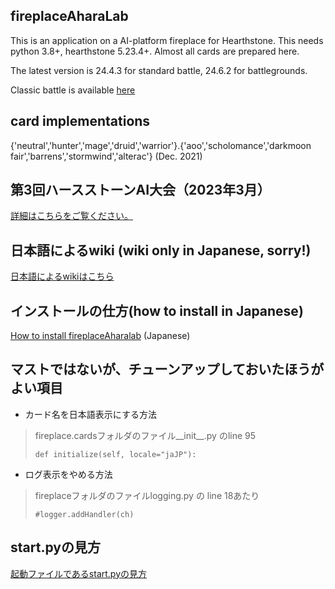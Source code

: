 ## fireplaceAharaLab

This is an application on a AI-platform fireplace for Hearthstone.
This needs python 3.8+, hearthstone 5.23.4+. Almost all cards are prepared here.

The latest version is 24.4.3 for standard battle, 24.6.2 for battlegrounds.

Classic battle is available [here](https://github.com/aharalabMeiji/fireplaceAharaLab/releases/tag/competition3)

## card implementations
{'neutral','hunter','mage','druid','warrior'}.{'aoo','scholomance','darkmoon fair','barrens','stormwind','alterac'} (Dec. 2021)

## 第3回ハースストーンAI大会（2023年3月）

[詳細はこちらをご覧ください。](https://github.com/aharalabMeiji/fireplaceAharaLab/wiki/第三回大会要領)

## 日本語によるwiki (wiki only in Japanese, sorry!)

[日本語によるwikiはこちら](https://github.com/aharalabMeiji/fireplaceAharaLab/wiki/)

## インストールの仕方(how to install in Japanese)

[How to install fireplaceAharalab](https://github.com/aharalabMeiji/fireplaceAharaLab/wiki/%E3%81%AF%E3%81%98%E3%82%81%E3%81%8B%E3%81%9F) (Japanese)

## マストではないが、チューンアップしておいたほうがよい項目

* カード名を日本語表示にする方法

> fireplace.cardsフォルダのファイル\_\_init\_\_.py のline 95
>
>     def initialize(self, locale="jaJP"):
>

* ログ表示をやめる方法

> fireplaceフォルダのファイルlogging.py の line 18あたり
>
>     #logger.addHandler(ch)

## start.pyの見方

[起動ファイルであるstart.pyの見方](https://github.com/aharalabMeiji/fireplaceAharaLab/wiki/start.py-%E3%81%AE%E8%A6%8B%E6%96%B9%E3%80%82)
